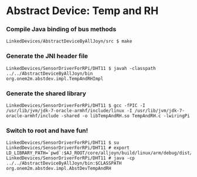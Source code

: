 Abstract Device: Temp and RH
=========

### Compile Java binding of bus methods
````
LinkedDevices/AbstractDeviceByAllJoyn/src $ make
````

### Generate the JNI header file
````
LinkedDevices/SensorDriverForRPi/DHT11 $ javah -classpath ../../AbstractDeviceByAllJoyn/bin org.onem2m.abstdev.impl.TempAndRHImpl
````

### Generate the shared library
````
LinkedDevices/SensorDriverForRPi/DHT11 $ gcc -fPIC -I /usr/lib/jvm/jdk-7-oracle-armhf/include/linux -I /usr/lib/jvm/jdk-7-oracle-armhf/include -shared -o libTempAndRH.so TempAndRH.c -lwiringPi
````

### Switch to root and have fun!
```` 
LinkedDevices/SensorDriverForRPi/DHT11 $ su
LinkedDevices/SensorDriverForRPi/DHT11 # export LD_LIBRARY_PATH=`pwd`:$AJ_ROOT/core/alljoyn/build/linux/arm/debug/dist/java/lib:$LD_LIBRARY_PATH
LinkedDevices/SensorDriverForRPi/DHT11 # java -cp ../../AbstractDeviceByAllJoyn/bin:$CLASSPATH org.onem2m.abstdev.impl.AbstDevTempAndRH
````
